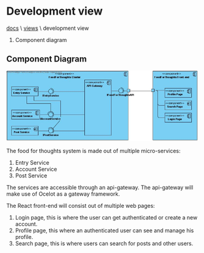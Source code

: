 # Development view

[docs](../info_docs.md) \ [views](./info_views.md) \ development view

1. Component diagram

## Component Diagram

![FFT component diagram](../images/FFT_ComponentDiagram.jpg)

The food for thoughts system is made out of multiple micro-services:
1. Entry Service
2. Account Service
3. Post Service

The services are accessible through an api-gateway. The api-gateway will make use of Ocelot as a gateway framework.

The React front-end will consist out of multiple web pages:
1. Login page, this is where the user can get authenticated or create a new account.
2. Profile page, this where an authenticated user can see and manage his profile.
3. Search page, this is where users can search for posts and other users.

[
    The back-end services communicate with each other through a message bus.
    TODO: investigate message bus implementations
]: #
